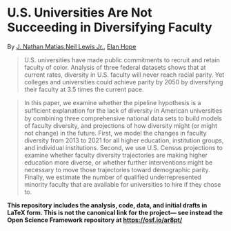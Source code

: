 # U.S. Universities Are Not Succeeding in Diversifying Faculty
By [J. Nathan Matias](https://natematias.com),[Neil Lewis Jr.](https://neillewisjr.com/), [Elan Hope](https://www.prainc.com/about-us/our-staff/elan-hope/)

> U.S. universities have made public commitments to recruit and retain faculty of color. Analysis of three federal datasets shows that at current rates, diversity in U.S. faculty will never reach racial parity. Yet colleges and universities could achieve parity by 2050 by diversifying their faculty at 3.5 times the current pace.

> In this paper, we examine whether the pipeline hypothesis is a suﬀicient explanation for the lack of diversity in American universities by combining three comprehensive national data sets to build models of faculty diversity, and projections of how diversity might (or might not change) in the future. First, we model the changes in faculty diversity from 2013 to 2021 for all higher education, institution groups, and individual institutions. Second, we use U.S. Census projections to examine whether faculty diversity trajectories are making higher education more diverse, or whether further interventions might be necessary to move those trajectories toward demographic parity. Finally, we estimate the number of qualified underrepresented minority faculty that are available for universities to hire if they chose to.

**This repository includes the analysis, code, data, and initial drafts in LaTeX form. This is not the canonical link for the project— see instead the Open Science Framework repository at https://osf.io/ar8pt/**

